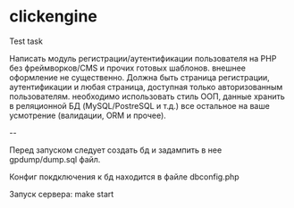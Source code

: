 # clickengine
Test task

Написать модуль регистрации/аутентификации пользователя на PHP без фреймворков/CMS и прочих готовых шаблонов. внешнее оформление не существенно.
Должна быть страница регистрации, аутентификации и любая страница, доступная только авторизованным пользователям.
необходимо использовать стиль ООП, данные хранить в реляционной БД (MySQL/PostreSQL и т.д.)
все остальное на ваше усмотрение (валидации, ORM и прочее).

--

Перед запуском следует создать бд и задампить в нее gpdump/dump.sql файл.

Конфиг покдключения к бд находится в файле dbconfig.php

Запуск сервера: make start
